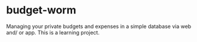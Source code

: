 # budget-worm
Managing your private budgets and expenses in a simple database via web and/ or app.
This is a learning project.

